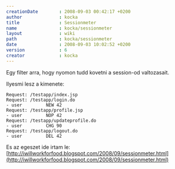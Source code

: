 ```yaml
---
creationDate        : 2008-09-03 00:42:17 +0200 
author              : kocka 
title               : Sessionmeter 
name                : kocka/sessionmeter 
layout              : wiki 
path                : kocka/sessionmeter 
date                : 2008-09-03 10:02:52 +0200 
version             : 6 
creator             : kocka 
---
```

Egy filter arra, hogy nyomon tudd kovetni a session-od valtozasait.

Ilyesmi lesz a kimenete:
```
Request: /testapp/index.jsp
Request: /testapp/login.do
- user         NEW 42
Request: /testapp/profile.jsp
- user         NOP 42
Request: /testapp/updateprofile.do
- user         CHG 90
Request: /testapp/logout.do
- user         DEL 42
```

Es az egeszet ide irtam le: [http://iwillworkforfood.blogspot.com/2008/09/sessionmeter.html](http://iwillworkforfood.blogspot.com/2008/09/sessionmeter.html)
